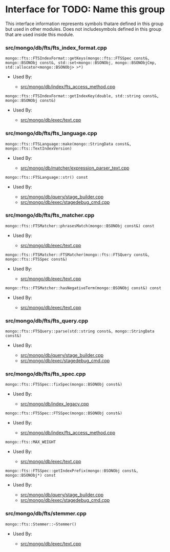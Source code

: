 
# Interface for TODO: Name this group
This interface information represents symbols thatare defined in this group but used in other modules.  Does not includesymbols defined in this group that are used inside this module.

### src/mongo/db/fts/fts\_index\_format.cpp

<div></div>

    mongo::fts::FTSIndexFormat::getKeys(mongo::fts::FTSSpec const&, mongo::BSONObj const&, std::set<mongo::BSONObj, mongo::BSONObjCmp, std::allocator<mongo::BSONObj> >*)

- Used By:

    - [src/mongo/db/index/fts\_access\_method.cpp](../../../queries/indexing)

<div></div>

    mongo::fts::FTSIndexFormat::getIndexKey(double, std::string const&, mongo::BSONObj const&)

- Used By:

    - [src/mongo/db/exec/text.cpp](../../../queries/core\_query\_system)

### src/mongo/db/fts/fts\_language.cpp

<div></div>

    mongo::fts::FTSLanguage::make(mongo::StringData const&, mongo::fts::TextIndexVersion)

- Used By:

    - [src/mongo/db/matcher/expression\_parser\_text.cpp](../../../queries/core\_query\_system)

<div></div>

    mongo::fts::FTSLanguage::str() const

- Used By:

    - [src/mongo/db/query/stage\_builder.cpp](../../../queries/core\_query\_system)
    - [src/mongo/db/exec/stagedebug\_cmd.cpp](../../../queries/core\_query\_system)

### src/mongo/db/fts/fts\_matcher.cpp

<div></div>

    mongo::fts::FTSMatcher::phrasesMatch(mongo::BSONObj const&) const

- Used By:

    - [src/mongo/db/exec/text.cpp](../../../queries/core\_query\_system)

<div></div>

    mongo::fts::FTSMatcher::FTSMatcher(mongo::fts::FTSQuery const&, mongo::fts::FTSSpec const&)

- Used By:

    - [src/mongo/db/exec/text.cpp](../../../queries/core\_query\_system)

<div></div>

    mongo::fts::FTSMatcher::hasNegativeTerm(mongo::BSONObj const&) const

- Used By:

    - [src/mongo/db/exec/text.cpp](../../../queries/core\_query\_system)

### src/mongo/db/fts/fts\_query.cpp

<div></div>

    mongo::fts::FTSQuery::parse(std::string const&, mongo::StringData const&)

- Used By:

    - [src/mongo/db/query/stage\_builder.cpp](../../../queries/core\_query\_system)
    - [src/mongo/db/exec/stagedebug\_cmd.cpp](../../../queries/core\_query\_system)

### src/mongo/db/fts/fts\_spec.cpp

<div></div>

    mongo::fts::FTSSpec::fixSpec(mongo::BSONObj const&)

- Used By:

    - [src/mongo/db/index\_legacy.cpp](../../../queries/indexing)

<div></div>

    mongo::fts::FTSSpec::FTSSpec(mongo::BSONObj const&)

- Used By:

    - [src/mongo/db/index/fts\_access\_method.cpp](../../../queries/indexing)

<div></div>

    mongo::fts::MAX_WEIGHT

- Used By:

    - [src/mongo/db/exec/text.cpp](../../../queries/core\_query\_system)

<div></div>

    mongo::fts::FTSSpec::getIndexPrefix(mongo::BSONObj const&, mongo::BSONObj*) const

- Used By:

    - [src/mongo/db/query/stage\_builder.cpp](../../../queries/core\_query\_system)
    - [src/mongo/db/exec/stagedebug\_cmd.cpp](../../../queries/core\_query\_system)

### src/mongo/db/fts/stemmer.cpp

<div></div>

    mongo::fts::Stemmer::~Stemmer()

- Used By:

    - [src/mongo/db/exec/text.cpp](../../../queries/core\_query\_system)

